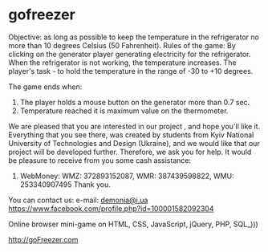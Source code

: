 gofreezer
=========
Objective: as long as possible to keep the temperature in the refrigerator no more than 10 degrees Celsius (50 Fahrenheit).
Rules of the game:
By clicking on the generator player generating electricity for the refrigerator. When the refrigerator is not working, the temperature increases.
The player's task - to hold the temperature in the range of -30 to +10 degrees.

The game ends when:
   1. The player holds a mouse button on the generator more than 0.7 sec.
   2. Temperature reached it is maximum value on the thermometer.
   
   We are pleased that you are interested in our project , and hope you'll like it.
Everything that you see there, was created by students from Kyiv National University of Technologies and Design (Ukraine), and we would like that our project will be developed further.
Therefore, we ask you for help. It would be pleasure to receive from you some cash assistance:
1. WebMoney:
WMZ: 372893152087, WMR: 387439598822, WMU: 253340907495
Thank you.

You can contact us:
e-mail: demonia@i.ua
https://www.facebook.com/profile.php?id=100001582092304


Online browser mini-game on HTML, CSS, JavaScript, jQuery, PHP, SQL_)))

http://goFreezer.com
